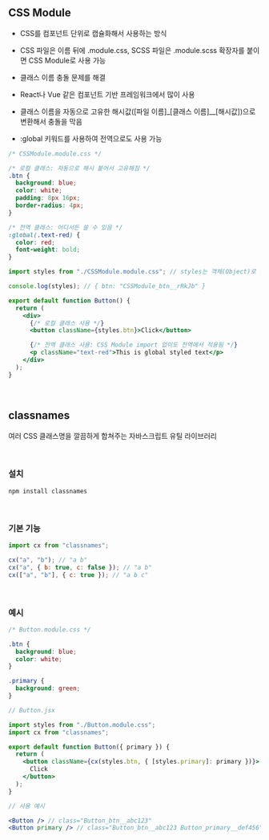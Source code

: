 <br />

## CSS Module

- CSS를 컴포넌트 단위로 캡슐화해서 사용하는 방식

- CSS 파일은 이름 뒤에 .module.css, SCSS 파일은 .module.scss 확장자를 붙이면 CSS Module로 사용 가능

- 클래스 이름 충돌 문제를 해결

- React나 Vue 같은 컴포넌트 기반 프레임워크에서 많이 사용

- 클래스 이름을 자동으로 고유한 해시값([파일 이름]\_[클래스 이름]\_\_[해시값])으로 변환해서 충돌을 막음

- :global 키워드를 사용하여 전역으로도 사용 가능

```css
/* CSSModule.module.css */

/* 로컬 클래스: 자동으로 해시 붙어서 고유해짐 */
.btn {
  background: blue;
  color: white;
  padding: 8px 16px;
  border-radius: 4px;
}

/* 전역 클래스: 어디서든 쓸 수 있음 */
:global(.text-red) {
  color: red;
  font-weight: bold;
}
```

```jsx
import styles from "./CSSModule.module.css"; // styles는 객체(Object)로 불러와짐

console.log(styles); // { btn: "CSSModule_btn__rRkJb" }

export default function Button() {
  return (
    <div>
      {/* 로컬 클래스 사용 */}
      <button className={styles.btn}>Click</button>

      {/* 전역 클래스 사용: CSS Module import 없이도 전역에서 적용됨 */}
      <p className="text-red">This is global styled text</p>
    </div>
  );
}
```

<br />

## classnames

여러 CSS 클래스명을 깔끔하게 합쳐주는 자바스크립트 유틸 라이브러리

<br />

### 설치

```
npm install classnames
```

<br />

### 기본 기능

```jsx
import cx from "classnames";

cx("a", "b"); // "a b"
cx("a", { b: true, c: false }); // "a b"
cx(["a", "b"], { c: true }); // "a b c"
```

<br />

### 예시

```css
/* Button.module.css */

.btn {
  background: blue;
  color: white;
}

.primary {
  background: green;
}
```

```jsx
// Button.jsx

import styles from "./Button.module.css";
import cx from "classnames";

export default function Button({ primary }) {
  return (
    <button className={cx(styles.btn, { [styles.primary]: primary })}>
      Click
    </button>
  );
}
```

```jsx
// 사용 예시

<Button /> // class="Button_btn__abc123"
<Button primary /> // class="Button_btn__abc123 Button_primary__def456"
```

<br />
<br />
<br />
<br />
